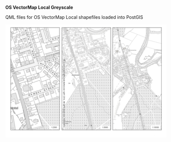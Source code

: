 **OS VectorMap Local Greyscale**

QML files for OS VectorMap Local shapefiles loaded into PostGIS

![OS VectorMap Local Greyscale](../../screenshots/os_vml_greyscale_50.png)
